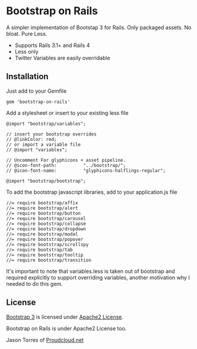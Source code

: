 # Bootstrap on Rails

A simpler implementation of Bootstap 3 for Rails. Only packaged assets. No bloat. Pure Less.

* Supports Rails 3.1+ and Rails 4
* Less only
* Twitter Variables are easily overridable
 
## Installation

Just add to your Gemfile

    gem 'bootstrap-on-rails'

Add a stylesheet or insert to your existing less file

    @import "bootstrap/variables";

    // insert your bootstrap overrides 
    // @linkColor: red;
    // or import a variable file
    // @import "variables";
    
    // Uncomment For glyphicons + asset pipeline.
    // @icon-font-path:          "../bootstrap/";
    // @icon-font-name:          "glyphicons-halflings-regular";

    @import "bootstrap/bootstrap";

To add the bootstrap javascript libraries, add to your application.js file
    
    //= require bootstrap/affix
    //= require bootstrap/alert
    //= require bootstrap/button
    //= require bootstrap/carousel
    //= require bootstrap/collapse
    //= require bootstrap/dropdown
    //= require bootstrap/modal
    //= require bootstrap/popover
    //= require bootstrap/scrollspy
    //= require bootstrap/tab
    //= require bootstrap/tooltip
    //= require bootstrap/transition

It's important to note that variables.less is taken out of bootstrap and required explicitly to support overriding variables, another motivation why I needed to do this gem.

## License

[Bootstrap 3](http://getbootstrap.com) is licensed under [Apache2 License](https://github.com/twbs/bootstrap/blob/master/LICENSE).

Bootstrap on Rails is under Apache2 License too.

Jason Torres of [Proudcloud.net](http://www.proudcloud.net)
